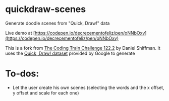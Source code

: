 # quickdraw-scenes
 Generate doodle scenes from "Quick, Draw!" data

 Live demo at [https://codepen.io/decrecementofeliz/pen/oNNbOxv](https://codepen.io/decrecementofeliz/pen/oNNbOxv)

 This is a fork from [The Coding Train Challenge 122.2](https://thecodingtrain.com/CodingChallenges/122.2-quick-draw) by Daniel Shiffman. It uses the [Quick, Draw! dataset](https://quickdraw.withgoogle.com/data) provided by Google to generate 

 # To-dos:
 * Let the user create his own scenes (selecting the words and the x offset, y offset and scale for each one)
